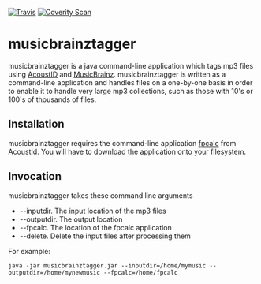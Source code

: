 [![Travis](https://travis-ci.org/teverett/musicbrainztagger)](https://travis-ci.org/teverett/musicbrainztagger)
[![Coverity Scan](https://scan.coverity.com/projects/13300/badge.svg)](https://scan.coverity.com/projects/teverett-musicbrainztagger)

musicbrainztagger
======

musicbrainztagger is a java command-line application which tags mp3 files using [AcoustID](https://acoustid.org/) and [MusicBrainz](https://musicbrainz.org/).  musicbrainztagger is written as a command-line application and handles files on a one-by-one basis in order to enable it to handle very large mp3 collections, such as those with 10's or 100's of thousands of files.  

Installation
-----

musicbrainztagger requires the command-line application [fpcalc](https://acoustid.org/fingerprinter) from AcoustId. You will have to download the application onto your filesystem.

Invocation
-----

musicbrainztagger takes these command line arguments

* --inputdir.  The input location of the mp3 files
* --outputdir. The output location 
* --fpcalc.  The location of the fpcalc application
* --delete.  Delete the input files after processing them

For example:

`java -jar musicbrainztagger.jar --inputdir=/home/mymusic --outputdir=/home/mynewmusic --fpcalc=/home/fpcalc`

